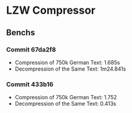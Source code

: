 # LZW Compressor

## Benchs

### Commit 67da2f8
 - Compression of 750k German Text: 1.685s
 - Decompression of the Same Text: 1m24.841s

### Commit 433b16
 - Compression of 750k German Text: 1.752
 - Decompression of the Same Text: 0.413s
